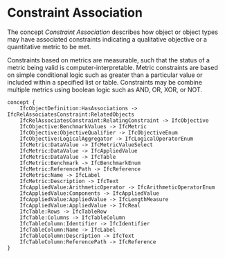 Constraint Association
======================

The concept _Constraint Association_ describes how object or object types may have associated constraints indicating a qualitative objective or a quantitative metric to be met.

Constraints based on metrics are measurable, such that the status of a metric being valid is computer-interpretable. Metric constraints are based on simple conditional logic such as greater than a particular value or included within a specified list or table. Constraints may be combine multiple metrics using boolean logic such as AND, OR, XOR, or NOT.

```
concept {
    IfcObjectDefinition:HasAssociations -> IfcRelAssociatesConstraint:RelatedObjects
    IfcRelAssociatesConstraint:RelatingConstraint -> IfcObjective
    IfcObjective:BenchmarkValues -> IfcMetric
    IfcObjective:ObjectiveQualifier -> IfcObjectiveEnum
    IfcObjective:LogicalAggregator -> IfcLogicalOperatorEnum
    IfcMetric:DataValue -> IfcMetricValueSelect
    IfcMetric:DataValue -> IfcAppliedValue
    IfcMetric:DataValue -> IfcTable
    IfcMetric:Benchmark -> IfcBenchmarkEnum
    IfcMetric:ReferencePath -> IfcReference
    IfcMetric:Name -> IfcLabel
    IfcMetric:Description -> IfcText
    IfcAppliedValue:ArithmeticOperator -> IfcArithmeticOperatorEnum
    IfcAppliedValue:Components -> IfcAppliedValue
    IfcAppliedValue:AppliedValue -> IfcLengthMeasure
    IfcAppliedValue:AppliedValue -> IfcReal
    IfcTable:Rows -> IfcTableRow
    IfcTable:Columns -> IfcTableColumn
    IfcTableColumn:Identifier -> IfcIdentifier
    IfcTableColumn:Name -> IfcLabel
    IfcTableColumn:Description -> IfcText
    IfcTableColumn:ReferencePath -> IfcReference
}
```
